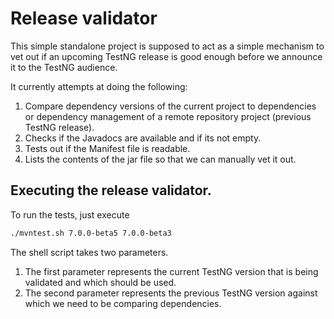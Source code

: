 # Release validator

This simple standalone project is supposed to act as a simple mechanism to vet out if an upcoming TestNG release is good enough before we announce it to the TestNG audience.

It currently attempts at doing the following:

1. Compare dependency versions of the current project to dependencies or dependency management of a remote repository project (previous TestNG release).
2. Checks if the Javadocs are available and if its not empty.
3. Tests out if the Manifest file is readable.
4. Lists the contents of the jar file so that we can manually vet it out.

## Executing the release validator.

To run the tests, just execute

```bash
./mvntest.sh 7.0.0-beta5 7.0.0-beta3
```

The shell script takes two parameters.

1. The first parameter represents the current TestNG version that is being validated and which should be used.
2. The second parameter represents the previous TestNG version against which we need to be comparing dependencies.
